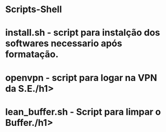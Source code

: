 # Scripts-Shell


<h1><p>install.sh - script para instalção dos softwares necessario após formatação.</h1></p>
<h1><p>openvpn - script para logar na VPN da S.E./h1></p>
<h1><p>lean_buffer.sh -  Script para limpar o Buffer./h1></p>

